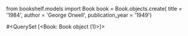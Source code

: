 from bookshelf.models import Book
book = Book.objects.create(
    title = '1984', 
    author = 'George Orwell', 
    publication_year = '1949')

#<QuerySet [<Book: Book object (1)>]>